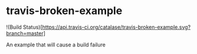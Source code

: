 # travis-broken-example

!(Build Status)[https://api.travis-ci.org/catalase/travis-broken-example.svg?branch=master]

An example that will cause a build failure
